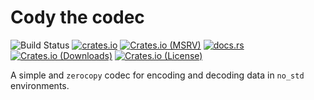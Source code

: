 # Cody the codec

![Build Status](https://github.com/JadKHaddad/Cody-C/actions/workflows/build-and-test.yml/badge.svg)
[![crates.io](https://img.shields.io/crates/v/cody-c.svg)](https://crates.io/crates/cody-c)
[![Crates.io (MSRV)](https://img.shields.io/crates/msrv/cody-c)](https://crates.io/crates/cody-c)
[![docs.rs](https://docs.rs/cody-c/badge.svg)](https://docs.rs/cody-c)
[![Crates.io (Downloads)](https://img.shields.io/crates/d/cody-c)](https://crates.io/crates/cody-c)
[![Crates.io (License)](https://img.shields.io/crates/l/cody-c)](https://crates.io/crates/cody-c)

A simple and `zerocopy` codec for encoding and decoding data in `no_std` environments.
